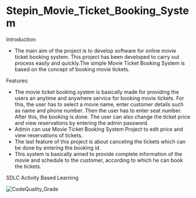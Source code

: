 # Stepin_Movie_Ticket_Booking_System

Introduction:

* The main aim of the project is to develop software for online movie ticket booking system. This project has been developed to carry out process easily and quickly.The simple Movie Ticket Booking System is based on the concept of booking movie tickets.

Features:

* The movie ticket booking system is basically made for providing the users an anytime and anywhere service for booking movie tickets. For this, the user has to select a movie name, enter customer details such as name and phone number. Then the user has to enter seat number. After this, the booking is done. The user can also change the ticket price and view reservations by entering the admin password.
* Admin can use Movie Ticket Booking System Project to edit price and view reservations of tickets.
* The last feature of this project is about canceling the tickets which can be done by entering the booking id.
* This system is basically aimed to provide complete information of the movie and schedule to the customer, according to which he can book the tickets.

SDLC Activity Based Learning

![CodeQuality_Grade](https://www.code-inspector.com/project/27637/status/svg)
